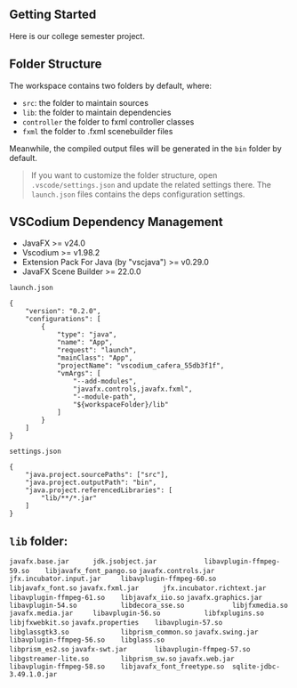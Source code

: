 ## Getting Started

Here is our college semester project.

## Folder Structure

The workspace contains two folders by default, where:

- `src`: the folder to maintain sources
- `lib`: the folder to maintain dependencies
- `controller` the folder to fxml controller classes
- `fxml` the folder to .fxml scenebuilder files

Meanwhile, the compiled output files will be generated in the `bin` folder by default.

> If you want to customize the folder structure, open `.vscode/settings.json` and update the related settings there.
> The `launch.json` files contains the deps configuration settings.

## VSCodium Dependency Management

- JavaFX >= v24.0
- Vscodium >= v1.98.2
- Extension Pack For Java (by "vscjava") >= v0.29.0
- JavaFX Scene Builder >= 22.0.0

`launch.json`
```
{
    "version": "0.2.0",
    "configurations": [
        {
            "type": "java",
            "name": "App",
            "request": "launch",
            "mainClass": "App",
            "projectName": "vscodium_cafera_55db3f1f",
            "vmArgs": [
                "--add-modules",
                "javafx.controls,javafx.fxml",
                "--module-path",
                "${workspaceFolder}/lib"
            ]
        }
    ]
}
```

`settings.json`
```
{
    "java.project.sourcePaths": ["src"],
    "java.project.outputPath": "bin",
    "java.project.referencedLibraries": [
        "lib/**/*.jar"
    ]
}
```

## `lib` folder:

`javafx.base.jar      jdk.jsobject.jar            libavplugin-ffmpeg-59.so    libjavafx_font_pango.so`
`javafx.controls.jar  jfx.incubator.input.jar     libavplugin-ffmpeg-60.so    libjavafx_font.so`
`javafx.fxml.jar      jfx.incubator.richtext.jar  libavplugin-ffmpeg-61.so    libjavafx_iio.so`
`javafx.graphics.jar  libavplugin-54.so           libdecora_sse.so            libjfxmedia.so`
`javafx.media.jar     libavplugin-56.so           libfxplugins.so             libjfxwebkit.so`
`javafx.properties    libavplugin-57.so           libglassgtk3.so             libprism_common.so`
`javafx.swing.jar     libavplugin-ffmpeg-56.so    libglass.so                 libprism_es2.so`
`javafx-swt.jar       libavplugin-ffmpeg-57.so    libgstreamer-lite.so        libprism_sw.so`
`javafx.web.jar       libavplugin-ffmpeg-58.so    libjavafx_font_freetype.so  sqlite-jdbc-3.49.1.0.jar`
